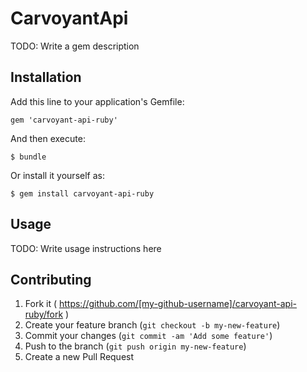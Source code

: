 # CarvoyantApi

TODO: Write a gem description

## Installation

Add this line to your application's Gemfile:

    gem 'carvoyant-api-ruby'

And then execute:

    $ bundle

Or install it yourself as:

    $ gem install carvoyant-api-ruby

## Usage

TODO: Write usage instructions here

## Contributing

1. Fork it ( https://github.com/[my-github-username]/carvoyant-api-ruby/fork )
2. Create your feature branch (`git checkout -b my-new-feature`)
3. Commit your changes (`git commit -am 'Add some feature'`)
4. Push to the branch (`git push origin my-new-feature`)
5. Create a new Pull Request
